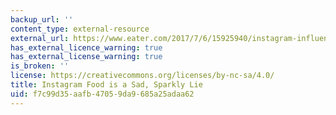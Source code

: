 ```yaml
---
backup_url: ''
content_type: external-resource
external_url: https://www.eater.com/2017/7/6/15925940/instagram-influencers-cronuts-milkshakes-burgers
has_external_licence_warning: true
has_external_license_warning: true
is_broken: ''
license: https://creativecommons.org/licenses/by-nc-sa/4.0/
title: Instagram Food is a Sad, Sparkly Lie
uid: f7c99d35-aafb-4705-9da9-685a25adaa62
---
```

